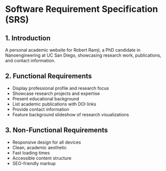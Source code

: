 # Software Requirement Specification (SRS)

## 1. Introduction
A personal academic website for Robert Ramji, a PhD candidate in Nanoengineering at UC San Diego, showcasing research work, publications, and contact information.

## 2. Functional Requirements
- Display professional profile and research focus
- Showcase research projects and expertise
- Present educational background
- List academic publications with DOI links
- Provide contact information
- Feature background slideshow of research visualizations

## 3. Non-Functional Requirements
- Responsive design for all devices
- Clean, academic aesthetic
- Fast loading times
- Accessible content structure
- SEO-friendly markup